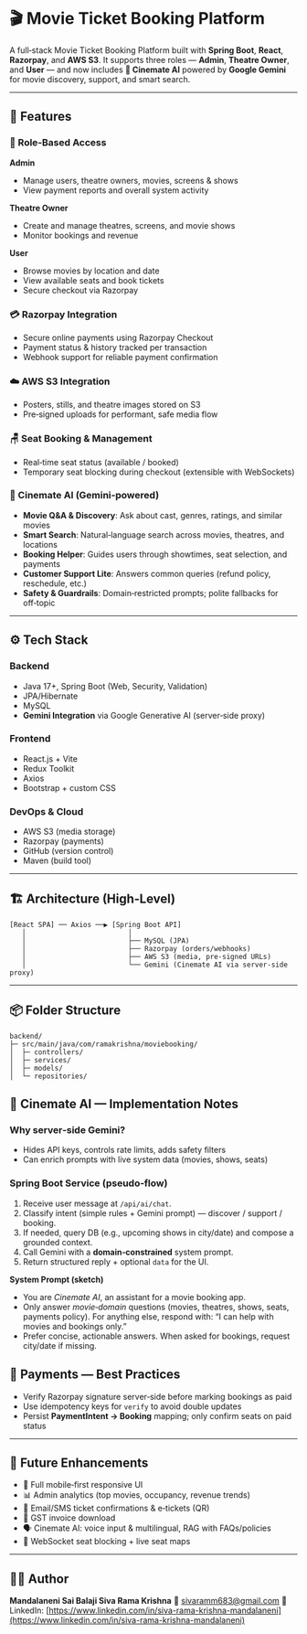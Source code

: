# 🎬 Movie Ticket Booking Platform

A full‑stack Movie Ticket Booking Platform built with **Spring Boot**, **React**, **Razorpay**, and **AWS S3**. It supports three roles — **Admin**, **Theatre Owner**, and **User** — and now includes **🎥 Cinemate AI** powered by **Google Gemini** for movie discovery, support, and smart search.

---

## 🧩 Features

### 👥 Role‑Based Access

**Admin**

* Manage users, theatre owners, movies, screens & shows
* View payment reports and overall system activity

**Theatre Owner**

* Create and manage theatres, screens, and movie shows
* Monitor bookings and revenue

**User**

* Browse movies by location and date
* View available seats and book tickets
* Secure checkout via Razorpay

### 💳 Razorpay Integration

* Secure online payments using Razorpay Checkout
* Payment status & history tracked per transaction
* Webhook support for reliable payment confirmation

### ☁️ AWS S3 Integration

* Posters, stills, and theatre images stored on S3
* Pre‑signed uploads for performant, safe media flow

### 🪑 Seat Booking & Management

* Real‑time seat status (available / booked)
* Temporary seat blocking during checkout (extensible with WebSockets)

### 🤖 Cinemate AI (Gemini‑powered)

* **Movie Q\&A & Discovery**: Ask about cast, genres, ratings, and similar movies
* **Smart Search**: Natural‑language search across movies, theatres, and locations
* **Booking Helper**: Guides users through showtimes, seat selection, and payments
* **Customer Support Lite**: Answers common queries (refund policy, reschedule, etc.)
* **Safety & Guardrails**: Domain‑restricted prompts; polite fallbacks for off‑topic

---

## ⚙️ Tech Stack

### Backend

* Java 17+, Spring Boot (Web, Security, Validation)
* JPA/Hibernate
* MySQL
* **Gemini Integration** via Google Generative AI (server‑side proxy)

### Frontend

* React.js + Vite
* Redux Toolkit
* Axios
* Bootstrap + custom CSS

### DevOps & Cloud

* AWS S3 (media storage)
* Razorpay (payments)
* GitHub (version control)
* Maven (build tool)

---

## 🏗️ Architecture (High‑Level)

```
[React SPA] ── Axios ──▶ [Spring Boot API]
   │                         │
   │                         ├── MySQL (JPA)
   │                         ├── Razorpay (orders/webhooks)
   │                         ├── AWS S3 (media, pre‑signed URLs)
   │                         └── Gemini (Cinemate AI via server‑side proxy)
```

---

## 📦 Folder Structure

```
backend/
├─ src/main/java/com/ramakrishna/moviebooking/
│  ├─ controllers/
│  ├─ services/
│  ├─ models/
│  └─ repositories/

```

## 🧠 Cinemate AI — Implementation Notes

### Why server‑side Gemini?

* Hides API keys, controls rate limits, adds safety filters
* Can enrich prompts with live system data (movies, shows, seats)

### Spring Boot Service (pseudo‑flow)

1. Receive user message at `/api/ai/chat`.
2. Classify intent (simple rules + Gemini prompt) — discover / support / booking.
3. If needed, query DB (e.g., upcoming shows in city/date) and compose a grounded context.
4. Call Gemini with a **domain‑constrained** system prompt.
5. Return structured reply + optional `data` for the UI.

**System Prompt (sketch)**

* You are *Cinemate AI*, an assistant for a movie booking app.
* Only answer *movie‑domain* questions (movies, theatres, shows, seats, payments policy). For anything else, respond with: “I can help with movies and bookings only.”
* Prefer concise, actionable answers. When asked for bookings, request city/date if missing.



## 🔐 Payments — Best Practices

* Verify Razorpay signature server‑side before marking bookings as paid
* Use idempotency keys for `verify` to avoid double updates
* Persist **PaymentIntent → Booking** mapping; only confirm seats on paid status

---

## 📌 Future Enhancements

* 📱 Full mobile‑first responsive UI
* 📊 Admin analytics (top movies, occupancy, revenue trends)
* 📧 Email/SMS ticket confirmations & e‑tickets (QR)
* 🧾 GST invoice download
* 🗣️ Cinemate AI: voice input & multilingual, RAG with FAQs/policies
* 🔔 WebSocket seat blocking + live seat maps

---

## 🧑‍💻 Author

**Mandalaneni Sai Balaji Siva Rama Krishna**
📧 [sivaramm683@gmail.com](mailto:sivaramm683@gmail.com)
🔗 LinkedIn: [https://www.linkedin.com/in/siva-rama-krishna-mandalaneni](https://www.linkedin.com/in/siva-rama-krishna-mandalaneni)
